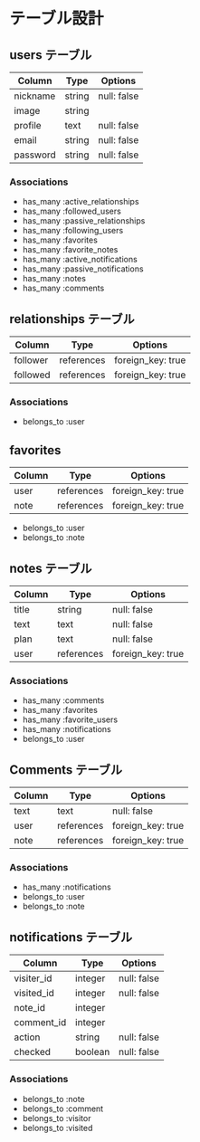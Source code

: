 # テーブル設計

## users テーブル

| Column   | Type   | Options     |
| -------- | ------ | ----------- |
| nickname | string | null: false |
| image    | string |             |
| profile  | text   | null: false |
| email    | string | null: false |
| password | string | null: false |

### Associations

- has_many :active_relationships
- has_many :followed_users
- has_many :passive_relationships
- has_many :following_users
- has_many :favorites
- has_many :favorite_notes
- has_many :active_notifications
- has_many :passive_notifications
- has_many :notes
- has_many :comments

## relationships テーブル

| Column   | Type       | Options           |
| -------- | ---------- | ----------------- |
| follower | references | foreign_key: true |
| followed | references | foreign_key: true |

### Associations

- belongs_to :user

## favorites

| Column | Type       | Options           |
| ------ | ---------- | ----------------- |
| user   | references | foreign_key: true |
| note   | references | foreign_key: true |

- belongs_to :user
- belongs_to :note

## notes テーブル

| Column | Type       | Options           |
| ------ | ---------- | ----------------- |
| title  | string     | null: false       |
| text   | text       | null: false       |
| plan   | text       | null: false       |
| user   | references | foreign_key: true |

### Associations

- has_many :comments
- has_many :favorites
- has_many :favorite_users
- has_many :notifications
- belongs_to :user

## Comments テーブル

| Column | Type       | Options           |
| ------ | ---------- | ----------------- |
| text   | text       | null: false       |
| user   | references | foreign_key: true |
| note   | references | foreign_key: true |

### Associations

- has_many :notifications
- belongs_to :user
- belongs_to :note

## notifications テーブル

| Column     | Type    | Options     |
| ---------- | ------- | ----------- |
| visiter_id | integer | null: false |
| visited_id | integer | null: false |
| note_id    | integer |             |
| comment_id | integer |             |
| action     | string  | null: false |
| checked    | boolean | null: false |

### Associations

- belongs_to :note
- belongs_to :comment
- belongs_to :visitor
- belongs_to :visited

